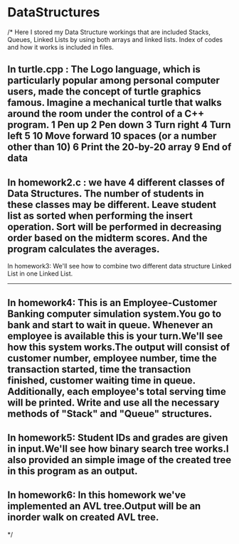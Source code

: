# DataStructures
/*
Here I stored my Data Structure workings that are included Stacks, Queues, Linked Lists by using both arrays and linked lists.
Index of codes and how it works is included in files.

In turtle.cpp :
The Logo language, which is particularly popular among personal computer users, made the concept
of turtle graphics famous. Imagine a mechanical turtle that walks around the room under the control
of a C++ program.
1 Pen up
2 Pen down
3 Turn right
4 Turn left
5 10 Move forward 10 spaces (or a number other than 10)
6  Print the 20-by-20 array
9  End of data
--------------------------------------------------------------------------------------------------------------------------------------------------------------
In homework2.c :
we have 4 different classes of Data Structures. The number of students in these classes may be different.
 Leave student list as sorted when performing the insert operation. Sort will be performed in decreasing order based on the midterm scores. And the program calculates the averages.
------------------------------------------------------------------------------------------------------------------------------------------------------------------------
In homework3:
We'll see how to combine two different data structure Linked List  in one Linked List.

--------------------------------------------------------------------------------------------------------------------------------------------------------------------------
In homework4:
This is an Employee-Customer Banking computer simulation system.You go to bank and start to wait in queue. Whenever an employee is available this is your turn.We'll see how this system works.The output will consist of customer number,
employee number, time the transaction started, time the transaction finished, customer waiting time in queue.
Additionally, each employee's total serving time will be printed. Write and use all the necessary methods of "Stack"
and "Queue" structures.
------------------------------------------------------------------------------------------------------------------------------------------------------------------
In homework5:
Student IDs and grades are given in input.We'll see how binary search tree works.I also provided an simple image of the created tree in this program as an output.
-------------------------------------------------------------------------------------------------------------------------------------------------------------------
In homework6:
In this homework we've implemented an AVL tree.Output will be an inorder walk on created AVL tree.
-------------------------------------------------------------------------------------------------------------------------------------------------------------------
*/

